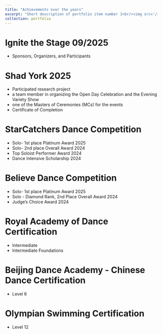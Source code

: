 ```yaml
---
title: "Achievements over the years"
excerpt: "Short description of portfolio item number 1<br/><img src='/images/500x300.png'>"
collection: portfolio
---
```


Ignite the Stage 09/2025
===
  * Sponsors, Organizers, and Participants

Shad York 2025
===
  * Participated research project
  * a team member in organizing the Open Day Celebration and the Evening Variety Show
  * one of the Masters of Ceremonies (MCs) for the events
  * Certificate of Completion
    
StarCatchers Dance Competition
===
  * Solo- 1st place Platinum Award 2025
  * Solo- 2nd place Overall Award 2024
  * Top Soloist Performer Award 2024
  * Dance Intensive Scholarship 2024

Believe Dance Competition
===
  * Solo- 1st place Platinum Award 2025
  * Solo - Diamond Rank, 2nd Place Overall Award 2024
  * Judge’s Choice Award 2024

Royal Academy of Dance Certification
===
  * Intermediate
  * Intermediate Foundations

Beijing Dance Academy - Chinese Dance Certification
===
  * Level 6

Olympian Swimming Certification
===
  * Level 12
  
  
  
